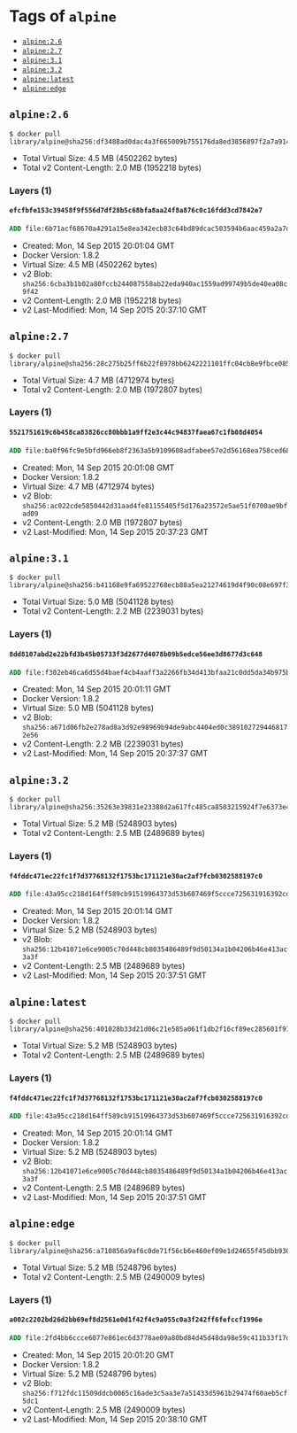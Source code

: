 <!-- THIS FILE IS GENERATED VIA '.template-helpers/generate-tag-details.pl' -->

# Tags of `alpine`

-	[`alpine:2.6`](#alpine26)
-	[`alpine:2.7`](#alpine27)
-	[`alpine:3.1`](#alpine31)
-	[`alpine:3.2`](#alpine32)
-	[`alpine:latest`](#alpinelatest)
-	[`alpine:edge`](#alpineedge)

## `alpine:2.6`

```console
$ docker pull library/alpine@sha256:df3488ad0dac4a3f665009b755176da8ed3856897f2a7a914b2a67125ac7f904
```

-	Total Virtual Size: 4.5 MB (4502262 bytes)
-	Total v2 Content-Length: 2.0 MB (1952218 bytes)

### Layers (1)

#### `efcfbfe153c39458f9f556d7df28b5c68bfa8aa24f8a876c0c16fdd3cd7842e7`

```dockerfile
ADD file:6b71acf68670a4291a15e8ea342ecb83c64bd89dcac503594b6aac459a2a7df6 in /
```

-	Created: Mon, 14 Sep 2015 20:01:04 GMT
-	Docker Version: 1.8.2
-	Virtual Size: 4.5 MB (4502262 bytes)
-	v2 Blob: `sha256:6cba3b1b02a80fccb244087558ab22eda940ac1559ad99749b5de40ea08c9f42`
-	v2 Content-Length: 2.0 MB (1952218 bytes)
-	v2 Last-Modified: Mon, 14 Sep 2015 20:37:10 GMT

## `alpine:2.7`

```console
$ docker pull library/alpine@sha256:28c275b25ff6b22f8978bb6242221101ffc04cb8e9fbce085ec0e97e0f28abb5
```

-	Total Virtual Size: 4.7 MB (4712974 bytes)
-	Total v2 Content-Length: 2.0 MB (1972807 bytes)

### Layers (1)

#### `5521751619c6b458ca83826cc80bbb1a9ff2e3c44c94837faea67c1fb08d4054`

```dockerfile
ADD file:ba0f96fc9e5bfd966eb8f2363a5b9109608adfabee57e2d56168ea758ced68d9 in /
```

-	Created: Mon, 14 Sep 2015 20:01:08 GMT
-	Docker Version: 1.8.2
-	Virtual Size: 4.7 MB (4712974 bytes)
-	v2 Blob: `sha256:ac022cde5850442d31aad4fe81155405f5d176a23572e5ae51f0700ae9bfad09`
-	v2 Content-Length: 2.0 MB (1972807 bytes)
-	v2 Last-Modified: Mon, 14 Sep 2015 20:37:23 GMT

## `alpine:3.1`

```console
$ docker pull library/alpine@sha256:b41168e9fa69522768ecb88a5ea21274619d4f90c08e697f3dfac84147e474a0
```

-	Total Virtual Size: 5.0 MB (5041128 bytes)
-	Total v2 Content-Length: 2.2 MB (2239031 bytes)

### Layers (1)

#### `8dd8107abd2e22bfd3b45b05733f3d2677d4078b09b5edce56ee3d8677d3c648`

```dockerfile
ADD file:f302eb46ca6d55d4baef4cb4aaff3a2266fb34d413bfaa21c0dd5da34b975b8b in /
```

-	Created: Mon, 14 Sep 2015 20:01:11 GMT
-	Docker Version: 1.8.2
-	Virtual Size: 5.0 MB (5041128 bytes)
-	v2 Blob: `sha256:a671d06fb2e278ad8a3d92e98969b94de9abc4404ed0c3891027294468172e56`
-	v2 Content-Length: 2.2 MB (2239031 bytes)
-	v2 Last-Modified: Mon, 14 Sep 2015 20:37:37 GMT

## `alpine:3.2`

```console
$ docker pull library/alpine@sha256:35263e39831e23388d2a617fc485ca8503215924f7e6373e4f5abd377d6fa551
```

-	Total Virtual Size: 5.2 MB (5248903 bytes)
-	Total v2 Content-Length: 2.5 MB (2489689 bytes)

### Layers (1)

#### `f4fddc471ec22fc1f7d37768132f1753bc171121e30ac2af7fcb0302588197c0`

```dockerfile
ADD file:43a95cc218d164ff589cb91519964373d53b607469f5ccce725631916392cd88 in /
```

-	Created: Mon, 14 Sep 2015 20:01:14 GMT
-	Docker Version: 1.8.2
-	Virtual Size: 5.2 MB (5248903 bytes)
-	v2 Blob: `sha256:12b41071e6ce9005c70d448cb8035486489f9d50134a1b04206b46e413ac3a3f`
-	v2 Content-Length: 2.5 MB (2489689 bytes)
-	v2 Last-Modified: Mon, 14 Sep 2015 20:37:51 GMT

## `alpine:latest`

```console
$ docker pull library/alpine@sha256:401028b33d21d06c21e585a061f1db2f16cf89ec285601f9136a5911a2583ea5
```

-	Total Virtual Size: 5.2 MB (5248903 bytes)
-	Total v2 Content-Length: 2.5 MB (2489689 bytes)

### Layers (1)

#### `f4fddc471ec22fc1f7d37768132f1753bc171121e30ac2af7fcb0302588197c0`

```dockerfile
ADD file:43a95cc218d164ff589cb91519964373d53b607469f5ccce725631916392cd88 in /
```

-	Created: Mon, 14 Sep 2015 20:01:14 GMT
-	Docker Version: 1.8.2
-	Virtual Size: 5.2 MB (5248903 bytes)
-	v2 Blob: `sha256:12b41071e6ce9005c70d448cb8035486489f9d50134a1b04206b46e413ac3a3f`
-	v2 Content-Length: 2.5 MB (2489689 bytes)
-	v2 Last-Modified: Mon, 14 Sep 2015 20:37:51 GMT

## `alpine:edge`

```console
$ docker pull library/alpine@sha256:a710856a9af6c0de71f56cb6e460ef09e1d24655f45dbb93035aa1329fc0499c
```

-	Total Virtual Size: 5.2 MB (5248796 bytes)
-	Total v2 Content-Length: 2.5 MB (2490009 bytes)

### Layers (1)

#### `a002c2202bd26d2bb69ef8d2561e0d1f42f4c9a055c0a3f242ff6fefccf1996e`

```dockerfile
ADD file:2fd4bb6ccce6077e861ec6d3778ae09a80bd84d45d48da98e59c411b33f17d79 in /
```

-	Created: Mon, 14 Sep 2015 20:01:20 GMT
-	Docker Version: 1.8.2
-	Virtual Size: 5.2 MB (5248796 bytes)
-	v2 Blob: `sha256:f712fdc11509ddcb0065c16ade3c5aa3e7a51433d5961b29474f60aeb5cf5dc1`
-	v2 Content-Length: 2.5 MB (2490009 bytes)
-	v2 Last-Modified: Mon, 14 Sep 2015 20:38:10 GMT

